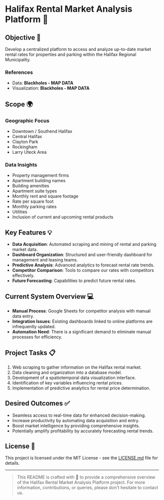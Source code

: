 # Halifax Rental Market Analysis Platform 🏡

## Objective 🎯

Develop a centralized platform to access and analyze up-to-date market rental rates for properties and parking within the Halifax Regional Municipality.

### References

- Data: **Blackholes - MAP DATA**
- Visualization: **Blackholes - MAP DATA**

## Scope 🌍

### Geographic Focus

- Downtown / Southend Halifax
- Central Halifax
- Clayton Park
- Rockingham
- Larry Uteck Area

### Data Insights

- Property management firms
- Apartment building names
- Building amenities
- Apartment suite types
- Monthly rent and square footage
- Rate per square foot
- Monthly parking rates
- Utilities
- Inclusion of current and upcoming rental products

## Key Features 💡

- **Data Acquisition**: Automated scraping and mining of rental and parking market data.
- **Dashboard Organization**: Structured and user-friendly dashboard for management and leasing teams.
- **Predictive Analysis**: Advanced analytics to forecast rental rate trends.
- **Competitor Comparison**: Tools to compare our rates with competitors effectively.
- **Future Forecasting**: Capabilities to predict future rental rates.

## Current System Overview 💻

- **Manual Process**: Google Sheets for competitor analysis with manual data entry.
- **Integration Issues**: Existing dashboards linked to online platforms are infrequently updated.
- **Automation Need**: There is a significant demand to eliminate manual processes for efficiency.

## Project Tasks 📋

1. Web scraping to gather information on the Halifax rental market.
2. Data cleaning and organization into a database model.
3. Development of a spatiotemporal data visualization interface.
4. Identification of key variables influencing rental prices.
5. Implementation of predictive analytics for rental price determination.

## Desired Outcomes ✅

- Seamless access to real-time data for enhanced decision-making.
- Increase productivity by automating data acquisition and entry.
- Boost market intelligence by providing comprehensive insights.
- Potentially amplify profitability by accurately forecasting rental trends.

## License 📄

This project is licensed under the MIT License - see the [LICENSE.md](LICENSE.md) file for details.

---

> This README is crafted with 💖 to provide a comprehensive overview of the Halifax Rental Market Analysis Platform project. For more information, contributions, or queries, please don't hesitate to contact us.
